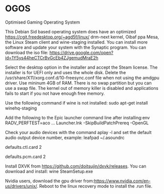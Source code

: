 # OGOS
Optimised Gaming Operating System

This Debian Sid based operating system does have an optimized https://cgit.freedesktop.org/~agd5f/linux/ drm-next kernel, Oibaf ppa Mesa, the Linux Steam client and wine-staging installed. You can install more software and update your system with the Synaptic program. You can download the iso file:
https://drive.google.com/open?id=1Y5ys44heCTCrBvGcEb4ZJgemudMraE2h

Select the desktop option in the installer and accept the Steam license. The installer is for UEFI only and uses the whole disk. Delete the /usr/share/X11/xorg.conf.d/10-freesync.conf file when not using the amdgpu driver. Use mininum 4GB of RAM. There is no swap partition but you can use a swap file. The kernel out of memory killer is disabled and applications fails to start if you not have enough free memory.  

Use the following command if wine is not installed: sudo apt-get install winehq-staging

Add the following to the Epic launcher command line after installing:env RADV_PERFTEST=aco ... Launcher.lnk -SkipBuildPatchPrereq -OpenGL

Check your audio devices with the command aplay -l and set the default audio output device number, example:
leafpad  ~/.asoundrc

defaults.ctl.card 2

defaults.pcm.card 2

Install DXVK from https://github.com/doitsujin/dxvk/releases.
You can download and install: wine SteamSetup.exe 

Nvidia users, download the gpu driver from:https://www.nvidia.com/en-us/drivers/unix/.
Reboot to the linux recovery mode to install the .run file.
